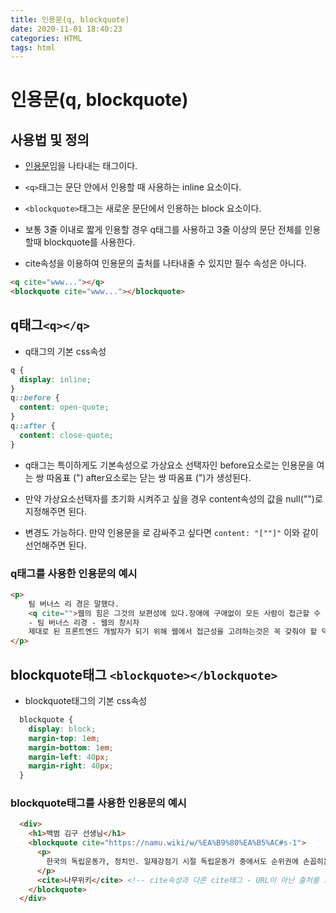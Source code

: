 ```yaml
---
title: 인용문(q, blockquote)
date: 2020-11-01 18:40:23
categories: HTML
tags: html
---
```


# 인용문(q, blockquote)

## 사용법 및 정의

- [인용문](https://namu.wiki/w/%EC%9D%B8%EC%9A%A9)임을 나타내는 태그이다.

- `<q>`태그는 문단 안에서 인용할 때 사용하는 inline 요소이다.

- `<blockquote>`태그는 새로운 문단에서 인용하는 block 요소이다.

- 보통 3줄 이내로 짧게 인용할 경우 q태그를 사용하고 3줄 이상의 문단 전체를 인용할때  blockquote를 사용한다.

- cite속성을 이용하여 인용문의 출처를 나타내줄 수 있지만 필수 속성은 아니다.
```html
<q cite="www..."></q>
<blockquote cite="www..."></blockquote>
```

## q태그`<q></q>`

- q태그의 기본 css속성
```css
q {
  display: inline;
}
q::before {
  content: open-quote;
}
q::after {
  content: close-quote;
}
```
- q태그는 특이하게도 기본속성으로 가상요소 선택자인 before요소로는 인용문을 여는 쌍 따옴표 (") after요소로는 닫는 쌍 따옴표 (")가 생성된다.

- 만약 가상요소선택자를 초기화 시켜주고 싶을 경우 content속성의 값을 null("")로 지정해주면 된다.

- 변경도 가능하다. 만약 인용문을 [](대괄호)로 감싸주고 싶다면 `content: "[""]"` 이와 같이 선언해주면 된다.

### q태그를 사용한 인용문의 예시

```html
<p>
    팀 버너스 리 경은 말했다.
    <q cite="">웹의 힘은 그것의 보편성에 있다.장애에 구애없이 모든 사람이 접근할 수 있는 것이 필수적인 요소이다.</q>
    - 팀 버너스 리경 - 웹의 창시자
    제대로 된 프론트엔드 개발자가 되기 위해 웹에서 접근성을 고려하는것은 꼭 갖춰야 할 덕목이라고 생각한다.
</p>
```

## blockquote태그 `<blockquote></blockquote>`

- blockquote태그의 기본 css속성
```css
  blockquote {
    display: block;
    margin-top: 1em;
    margin-bottom: 1em;
    margin-left: 40px;
    margin-right: 40px;
  }
```

### blockquote태그를 사용한 인용문의 예시

```html
  <div>
    <h1>백범 김구 선생님</h1>
    <blockquote cite="https://namu.wiki/w/%EA%B9%80%EA%B5%AC#s-1">
      <p>
        한국의 독립운동가, 정치인. 일제강점기 시절 독립운동가 중에서도 순위권에 손꼽히는 인지도와 영향력을 가진 정치인으로 평가받는다. 동학농민운동과 교육계몽운동에 참여했고, 1919년에는 중국 상하이로 건너가 대한민국 임시정부 수립에 참여하여 의정원 의원, 내무총장, 국무총리 대리, 내무총장 겸 노동국 총판, 국무령, 의정원 의원, 국무위원 겸 내무장, 재무장, 군무장을 거쳐 1940년 임시정부 주석에 선출됐다.
      </p>
      <cite>나무위키</cite> <!-- cite속성과 다른 cite태그 - URL이 아닌 출처를 표기해줄때 사용한다. -->
    </blockquote>
  </div>
```